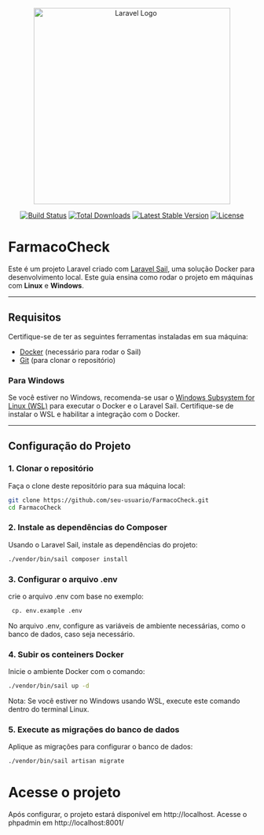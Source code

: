 <p align="center"><a href="https://laravel.com" target="_blank"><img src="https://raw.githubusercontent.com/laravel/art/master/logo-lockup/5%20SVG/2%20CMYK/1%20Full%20Color/laravel-logolockup-cmyk-red.svg" width="400" alt="Laravel Logo"></a></p>

<p align="center">
<a href="https://github.com/laravel/framework/actions"><img src="https://github.com/laravel/framework/workflows/tests/badge.svg" alt="Build Status"></a>
<a href="https://packagist.org/packages/laravel/framework"><img src="https://img.shields.io/packagist/dt/laravel/framework" alt="Total Downloads"></a>
<a href="https://packagist.org/packages/laravel/framework"><img src="https://img.shields.io/packagist/v/laravel/framework" alt="Latest Stable Version"></a>
<a href="https://packagist.org/packages/laravel/framework"><img src="https://img.shields.io/packagist/l/laravel/framework" alt="License"></a>
</p>

# FarmacoCheck

Este é um projeto Laravel criado com [Laravel Sail](https://laravel.com/docs/10.x/sail), uma solução Docker para desenvolvimento local. Este guia ensina como rodar o projeto em máquinas com **Linux** e **Windows**.

---

## Requisitos

Certifique-se de ter as seguintes ferramentas instaladas em sua máquina:

- [Docker](https://www.docker.com/) (necessário para rodar o Sail)
- [Git](https://git-scm.com/) (para clonar o repositório)

### Para Windows

Se você estiver no Windows, recomenda-se usar o [Windows Subsystem for Linux (WSL)](https://learn.microsoft.com/en-us/windows/wsl/) para executar o Docker e o Laravel Sail. Certifique-se de instalar o WSL e habilitar a integração com o Docker.

---

## Configuração do Projeto

### 1. Clonar o repositório

Faça o clone deste repositório para sua máquina local:

```bash
git clone https://github.com/seu-usuario/FarmacoCheck.git
cd FarmacoCheck
```

### 2. Instale as dependências do Composer

Usando o Laravel Sail, instale as dependências do projeto:

```bash
./vendor/bin/sail composer install
```

### 3. Configurar o arquivo .env

crie o arquivo .env com base no exemplo:

```bash
 cp. env.example .env
```

No arquivo .env, configure as variáveis de ambiente necessárias, como o banco de dados, caso seja necessário.

### 4. Subir os conteiners Docker

Inicie o ambiente Docker com o comando:

```bash
./vendor/bin/sail up -d
```

Nota: Se você estiver no Windows usando WSL, execute este comando dentro do terminal Linux.

### 5. Execute as migrações do banco de dados

Aplique as migrações para configurar o banco de dados:

```bash
./vendor/bin/sail artisan migrate
```

# Acesse o projeto

Após configurar, o projeto estará disponível em http://localhost.
Acesse o phpadmin em http://localhost:8001/
